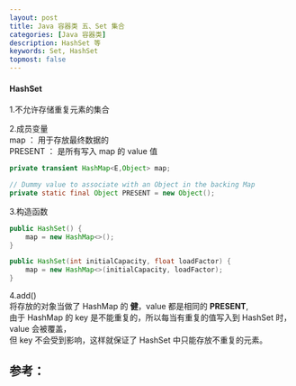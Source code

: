 ```yaml
---
layout: post
title: Java 容器类 五、Set 集合
categories: [Java 容器类]
description: HashSet 等
keywords: Set, HashSet
topmost: false
---
```




#### HashSet

1.不允许存储重复元素的集合

2.成员变量  
map ：          用于存放最终数据的  
PRESENT ：  是所有写入 map 的 value 值

```java
private transient HashMap<E,Object> map;

// Dummy value to associate with an Object in the backing Map
private static final Object PRESENT = new Object();
```

3.构造函数

```java
public HashSet() {
    map = new HashMap<>();
}

public HashSet(int initialCapacity, float loadFactor) {
    map = new HashMap<>(initialCapacity, loadFactor);
}    
```

4.add()   
将存放的对象当做了 HashMap 的 **健**，value 都是相同的 **PRESENT**,  
由于 HashMap 的 key 是不能重复的，所以每当有重复的值写入到 HashSet 时，value 会被覆盖，  
但 key 不会受到影响，这样就保证了 HashSet 中只能存放不重复的元素。



## 参考：

